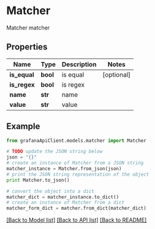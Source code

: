 # Matcher

Matcher matcher

## Properties
Name | Type | Description | Notes
------------ | ------------- | ------------- | -------------
**is_equal** | **bool** | is equal | [optional] 
**is_regex** | **bool** | is regex | 
**name** | **str** | name | 
**value** | **str** | value | 

## Example

```python
from grafanaApiClient.models.matcher import Matcher

# TODO update the JSON string below
json = "{}"
# create an instance of Matcher from a JSON string
matcher_instance = Matcher.from_json(json)
# print the JSON string representation of the object
print Matcher.to_json()

# convert the object into a dict
matcher_dict = matcher_instance.to_dict()
# create an instance of Matcher from a dict
matcher_form_dict = matcher.from_dict(matcher_dict)
```
[[Back to Model list]](../README.md#documentation-for-models) [[Back to API list]](../README.md#documentation-for-api-endpoints) [[Back to README]](../README.md)


